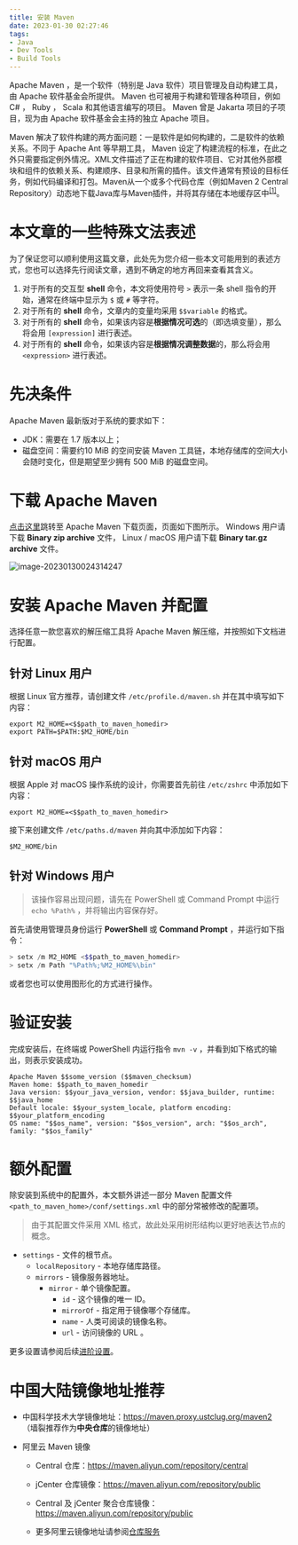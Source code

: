 ```yaml
---
title: 安装 Maven
date: 2023-01-30 02:27:46
tags:
- Java
- Dev Tools
- Build Tools
---
```


Apache Maven ，是一个软件（特别是 Java 软件）项目管理及自动构建工具，由 Apache 软件基金会所提供。 Maven 也可被用于构建和管理各种项目，例如 C# ， Ruby ， Scala 和其他语言编写的项目。 Maven 曾是 Jakarta 项目的子项目，现为由 Apache 软件基金会主持的独立 Apache 项目。

Maven 解决了软件构建的两方面问题：一是软件是如何构建的，二是软件的依赖关系。不同于 Apache Ant 等早期工具， Maven 设定了构建流程的标准，在此之外只需要指定例外情况。XML文件描述了正在构建的软件项目、它对其他外部模块和组件的依赖关系、构建顺序、目录和所需的插件。该文件通常有预设的目标任务，例如代码编译和打包。Maven从一个或多个代码仓库（例如Maven 2 Central Repository）动态地下载Java库与Maven插件，并将其存储在本地缓存区中<sup>[[1]](https://zh.wikipedia.org/wiki/Apache_Maven)</sup>。

# 本文章的一些特殊文法表述

为了保证您可以顺利使用这篇文章，此处先为您介绍一些本文可能用到的表述方式，您也可以选择先行阅读文章，遇到不确定的地方再回来查看其含义。

1. 对于所有的交互型 **shell** 命令，本文将使用符号 `>` 表示一条 shell 指令的开始，通常在终端中显示为 `$` 或 `#` 等字符。
2. 对于所有的 **shell** 命令，文章内的变量均采用 `$$variable` 的格式。
3. 对于所有的 **shell** 命令，如果该内容是**根据情况可选**的（即选填变量），那么将会用 `[expression]` 进行表述。
4. 对于所有的 **shell** 命令，如果该内容是**根据情况调整数据**的，那么将会用 `<expression>` 进行表述。

# 先决条件

Apache Maven 最新版对于系统的要求如下：

- JDK：需要在 1.7 版本以上；
- 磁盘空间：需要约10 MiB 的空间安装 Maven 工具链，本地存储库的空间大小会随时变化，但是期望至少拥有 500 MiB 的磁盘空间。

# 下载 Apache Maven

[点击这里](https://maven.apache.org/download.cgi)跳转至 Apache Maven 下载页面，页面如下图所示。 Windows 用户请下载 **Binary zip archive** 文件， Linux / macOS 用户请下载 **Binary tar.gz archive** 文件。

![image-20230130024314247](https://dist.cq.vorbote.cn/image/png/lRUEbJ-1675017794.png)

# 安装 Apache Maven 并配置

选择任意一款您喜欢的解压缩工具将 Apache Maven 解压缩，并按照如下文档进行配置。

## 针对 Linux 用户

根据 Linux 官方推荐，请创建文件 `/etc/profile.d/maven.sh` 并在其中填写如下内容：

```shell
export M2_HOME=<$$path_to_maven_homedir>
export PATH=$PATH:$M2_HOME/bin
```

## 针对 macOS 用户

根据 Apple 对 macOS 操作系统的设计，你需要首先前往 `/etc/zshrc` 中添加如下内容：

```shell
export M2_HOME=<$$path_to_maven_homedir>
```

接下来创建文件 `/etc/paths.d/maven` 并向其中添加如下内容：

```shell
$M2_HOME/bin
```

## 针对 Windows 用户

> 该操作容易出现问题，请先在 PowerShell 或 Command Prompt 中运行 `echo %Path%` ，并将输出内容保存好。

首先请使用管理员身份运行 **PowerShell** 或 **Command Prompt** ，并运行如下指令：

```powershell
> setx /m M2_HOME <$$path_to_maven_homedir>
> setx /m Path "%Path%;%M2_HOME%\bin"
```

或者您也可以使用图形化的方式进行操作。

# 验证安装

完成安装后，在终端或 PowerShell 内运行指令 `mvn -v` ，并看到如下格式的输出，则表示安装成功。

```shell
Apache Maven $$some_version ($$maven_checksum)
Maven home: $$path_to_maven_homedir
Java version: $$your_java_version, vendor: $$java_builder, runtime: $$java_home
Default locale: $$your_system_locale, platform encoding: $$your_platform_encoding
OS name: "$$os_name", version: "$$os_version", arch: "$$os_arch", family: "$$os_family"
```

# 额外配置

除安装到系统中的配置外，本文额外讲述一部分 Maven 配置文件 `<path_to_maven_home>/conf/settings.xml` 中的部分常被修改的配置项。

> 由于其配置文件采用 XML 格式，故此处采用树形结构以更好地表达节点的概念。

- `settings` - 文件的根节点。
  - `localRepository` - 本地存储库路径。
  - `mirrors` - 镜像服务器地址。
    - `mirror` - 单个镜像配置。
      - `id` - 这个镜像的唯一 ID。
      - `mirrorOf` - 指定用于镜像哪个存储库。
      - `name` - 人类可阅读的镜像名称。
      - `url` - 访问镜像的 URL 。

更多设置请参阅后续[进阶设置](javascript:alert('客观先别急，这个玩意儿暂时还没写出来~'))。

# 中国大陆镜像地址推荐

- 中国科学技术大学镜像地址：https://maven.proxy.ustclug.org/maven2 （墙裂推荐作为**中央仓库**的镜像地址）

- 阿里云 Maven 镜像

  - Central 仓库：https://maven.aliyun.com/repository/central
  - jCenter 仓库镜像：https://maven.aliyun.com/repository/public
  - Central 及 jCenter 聚合仓库镜像：https://maven.aliyun.com/repository/public

  - 更多阿里云镜像地址请参阅[仓库服务](https://developer.aliyun.com/mvn/guide)

